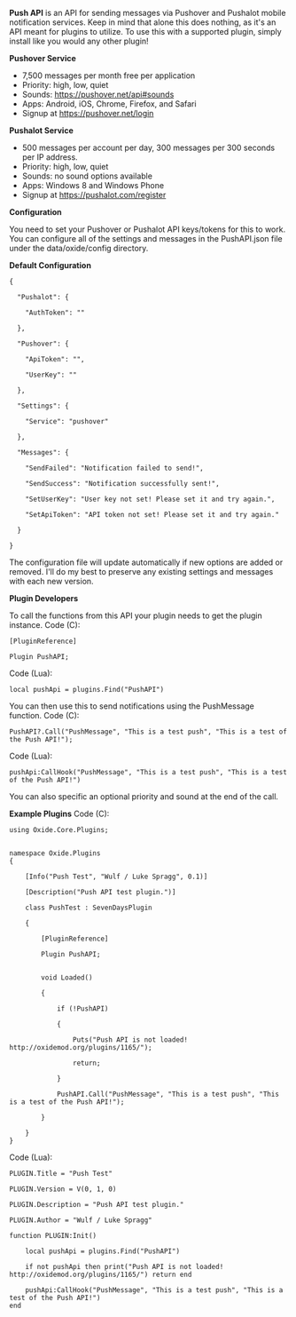 **Push API**  is an API for sending messages via Pushover and Pushalot mobile notification services. Keep in mind that alone this does nothing, as it's an API meant for plugins to utilize. To use this with a supported plugin, simply install like you would any other plugin!

**Pushover Service** 


* 7,500 messages per month free per application
* Priority: high, low, quiet
* Sounds: https://pushover.net/api#sounds
* Apps: Android, iOS, Chrome, Firefox, and Safari
* Signup at https://pushover.net/login

**Pushalot Service** 


* 500 messages per account per day,  300 messages per 300 seconds per IP address.
* Priority: high, low, quiet
* Sounds: no sound options available
* Apps: Windows 8 and Windows Phone
* Signup at https://pushalot.com/register

**Configuration** 

You need to set your Pushover or Pushalot API keys/tokens for this to work. You can configure all of the settings and messages in the PushAPI.json file under the data/oxide/config directory.

**Default Configuration** 

````
{

  "Pushalot": {

    "AuthToken": ""

  },

  "Pushover": {

    "ApiToken": "",

    "UserKey": ""

  },

  "Settings": {

    "Service": "pushover"

  },

  "Messages": {

    "SendFailed": "Notification failed to send!",

    "SendSuccess": "Notification successfully sent!",

    "SetUserKey": "User key not set! Please set it and try again.",

    "SetApiToken": "API token not set! Please set it and try again."

  }

}
````

The configuration file will update automatically if new options are added or removed. I'll do my best to preserve any existing settings and messages with each new version.

**Plugin Developers** 

To call the functions from this API your plugin needs to get the plugin instance.
Code (C):
````
[PluginReference]

Plugin PushAPI;
````

Code (Lua):
````
local pushApi = plugins.Find("PushAPI")
````

You can then use this to send notifications using the PushMessage function.
Code (C):
````
PushAPI?.Call("PushMessage", "This is a test push", "This is a test of the Push API!");
````

Code (Lua):
````
pushApi:CallHook("PushMessage", "This is a test push", "This is a test of the Push API!")
````

You can also specific an optional priority and sound at the end of the call.

**Example Plugins** 
Code (C):
````
using Oxide.Core.Plugins;


namespace Oxide.Plugins
{

    [Info("Push Test", "Wulf / Luke Spragg", 0.1)]

    [Description("Push API test plugin.")]

    class PushTest : SevenDaysPlugin

    {

        [PluginReference]

        Plugin PushAPI;


        void Loaded()

        {

            if (!PushAPI)

            {

                Puts("Push API is not loaded! http://oxidemod.org/plugins/1165/");

                return;

            }

            PushAPI.Call("PushMessage", "This is a test push", "This is a test of the Push API!");

        }

    }
}
````

Code (Lua):
````
PLUGIN.Title = "Push Test"

PLUGIN.Version = V(0, 1, 0)

PLUGIN.Description = "Push API test plugin."

PLUGIN.Author = "Wulf / Luke Spragg"

function PLUGIN:Init()

    local pushApi = plugins.Find("PushAPI")

    if not pushApi then print("Push API is not loaded! http://oxidemod.org/plugins/1165/") return end

    pushApi:CallHook("PushMessage", "This is a test push", "This is a test of the Push API!")
end
````